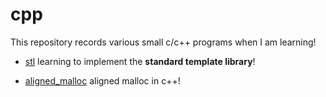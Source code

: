 # cpp

This repository records various small c/c++ programs when I am learning!

* [stl](./stl) learning to implement the **standard template library**!

* [aligned_malloc](./aligned_malloc) aligned malloc in c++!
